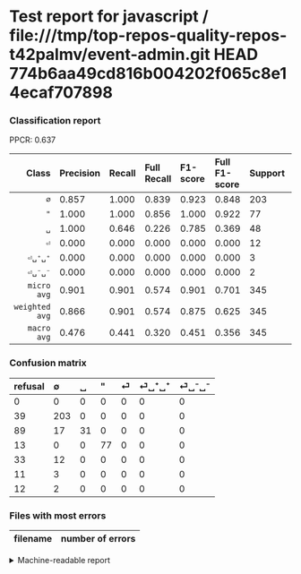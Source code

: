 # Test report for javascript / file:///tmp/top-repos-quality-repos-t42palmv/event-admin.git HEAD 774b6aa49cd816b004202f065c8e14ecaf707898

### Classification report

PPCR: 0.637

| Class | Precision | Recall | Full Recall | F1-score | Full F1-score | Support | Full Support | PPCR |
|------:|:----------|:-------|:------------|:---------|:---------|:--------|:-------------|:-----|
| `∅` | 0.857| 1.000| 0.839| 0.923| 0.848| 203| 242| 0.839 |
| `"` | 1.000| 1.000| 0.856| 1.000| 0.922| 77| 90| 0.856 |
| `␣` | 1.000| 0.646| 0.226| 0.785| 0.369| 48| 137| 0.350 |
| `⏎` | 0.000| 0.000| 0.000| 0.000| 0.000| 12| 45| 0.267 |
| `⏎␣⁺␣⁺` | 0.000| 0.000| 0.000| 0.000| 0.000| 3| 14| 0.214 |
| `⏎␣⁻␣⁻` | 0.000| 0.000| 0.000| 0.000| 0.000| 2| 14| 0.143 |
| `micro avg` | 0.901| 0.901| 0.574| 0.901| 0.701| 345| 542| 0.637 |
| `weighted avg` | 0.866| 0.901| 0.574| 0.875| 0.625| 345| 542| 0.637 |
| `macro avg` | 0.476| 0.441| 0.320| 0.451| 0.356| 345| 542| 0.637 |

### Confusion matrix

|refusal|  ∅| ␣| "| ⏎| ⏎␣⁺␣⁺| ⏎␣⁻␣⁻| 
|:---|:---|:---|:---|:---|:---|:---|
|0 |0 |0 |0 |0 |0 |0 |
|39 |203 |0 |0 |0 |0 |0 |
|89 |17 |31 |0 |0 |0 |0 |
|13 |0 |0 |77 |0 |0 |0 |
|33 |12 |0 |0 |0 |0 |0 |
|11 |3 |0 |0 |0 |0 |0 |
|12 |2 |0 |0 |0 |0 |0 |

### Files with most errors

| filename | number of errors|
|:----:|:-----|

<details>
    <summary>Machine-readable report</summary>
```json
{
  "cl_report": {"\"": {"f1-score": 1.0, "precision": 1.0, "recall": 1.0, "support": 77}, "macro avg": {"f1-score": 0.45125623321825853, "precision": 0.4760900140646976, "recall": 0.44097222222222227, "support": 345}, "micro avg": {"f1-score": 0.9014492753623189, "precision": 0.9014492753623189, "recall": 0.9014492753623189, "support": 345}, "weighted avg": {"f1-score": 0.8753174563466253, "precision": 0.866311991683483, "recall": 0.9014492753623189, "support": 345}, "\u2205": {"f1-score": 0.9227272727272727, "precision": 0.8565400843881856, "recall": 1.0, "support": 203}, "\u23ce": {"f1-score": 0.0, "precision": 0.0, "recall": 0.0, "support": 12}, "\u23ce\u2423\u207a\u2423\u207a": {"f1-score": 0.0, "precision": 0.0, "recall": 0.0, "support": 3}, "\u23ce\u2423\u207b\u2423\u207b": {"f1-score": 0.0, "precision": 0.0, "recall": 0.0, "support": 2}, "\u2423": {"f1-score": 0.7848101265822784, "precision": 1.0, "recall": 0.6458333333333334, "support": 48}},
  "cl_report_full": {"\"": {"f1-score": 0.9221556886227544, "precision": 1.0, "recall": 0.8555555555555555, "support": 90}, "macro avg": {"f1-score": 0.3564670787662174, "precision": 0.4760900140646976, "recall": 0.32011265050415677, "support": 542}, "micro avg": {"f1-score": 0.7012401352874859, "precision": 0.9014492753623189, "recall": 0.5738007380073801, "support": 542}, "weighted avg": {"f1-score": 0.6248570732433377, "precision": 0.8012595948744298, "recall": 0.5738007380073801, "support": 542}, "\u2205": {"f1-score": 0.8475991649269311, "precision": 0.8565400843881856, "recall": 0.8388429752066116, "support": 242}, "\u23ce": {"f1-score": 0.0, "precision": 0.0, "recall": 0.0, "support": 45}, "\u23ce\u2423\u207a\u2423\u207a": {"f1-score": 0.0, "precision": 0.0, "recall": 0.0, "support": 14}, "\u23ce\u2423\u207b\u2423\u207b": {"f1-score": 0.0, "precision": 0.0, "recall": 0.0, "support": 14}, "\u2423": {"f1-score": 0.369047619047619, "precision": 1.0, "recall": 0.22627737226277372, "support": 137}},
  "ppcr": 0.6365313653136532
}
```
</details>
